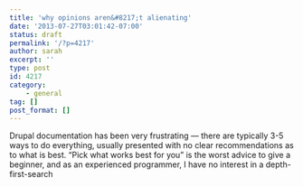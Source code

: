 ```yaml
---
title: 'why opinions aren&#8217;t alienating'
date: '2013-07-27T03:01:42-07:00'
status: draft
permalink: '/?p=4217'
author: sarah
excerpt: ''
type: post
id: 4217
category:
    - general
tag: []
post_format: []
---
```

Drupal documentation has been very frustrating — there are typically 3-5 ways to do everything, usually presented with no clear recommendations as to what is best. “Pick what works best for you” is the worst advice to give a beginner, and as an experienced programmer, I have no interest in a depth-first-search